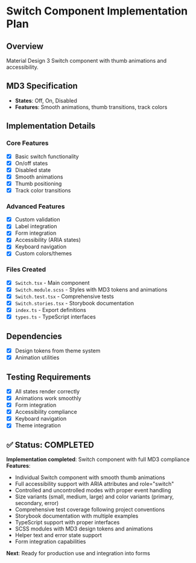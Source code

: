 # Switch Component Implementation Plan

## Overview

Material Design 3 Switch component with thumb animations and accessibility.

## MD3 Specification

- **States**: Off, On, Disabled
- **Features**: Smooth animations, thumb transitions, track colors

## Implementation Details

### Core Features

- [x] Basic switch functionality
- [x] On/off states
- [x] Disabled state
- [x] Smooth animations
- [x] Thumb positioning
- [x] Track color transitions

### Advanced Features

- [x] Custom validation
- [x] Label integration
- [x] Form integration
- [x] Accessibility (ARIA states)
- [x] Keyboard navigation
- [x] Custom colors/themes

### Files Created

- [x] `Switch.tsx` - Main component
- [x] `Switch.module.scss` - Styles with MD3 tokens and animations
- [x] `Switch.test.tsx` - Comprehensive tests
- [x] `Switch.stories.tsx` - Storybook documentation
- [x] `index.ts` - Export definitions
- [x] `types.ts` - TypeScript interfaces

## Dependencies

- [x] Design tokens from theme system
- [x] Animation utilities

## Testing Requirements

- [x] All states render correctly
- [x] Animations work smoothly
- [x] Form integration
- [x] Accessibility compliance
- [x] Keyboard navigation
- [x] Theme integration

## ✅ Status: COMPLETED

**Implementation completed**: Switch component with full MD3 compliance
**Features**:

- Individual Switch component with smooth thumb animations
- Full accessibility support with ARIA attributes and role="switch"
- Controlled and uncontrolled modes with proper event handling
- Size variants (small, medium, large) and color variants (primary, secondary, error)
- Comprehensive test coverage following project conventions
- Storybook documentation with multiple examples
- TypeScript support with proper interfaces
- SCSS modules with MD3 design tokens and animations
- Helper text and error state support
- Form integration capabilities

**Next**: Ready for production use and integration into forms
